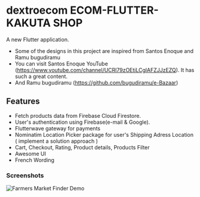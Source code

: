 # dextroecom ECOM-FLUTTER- KAKUTA SHOP

A new Flutter application.
- Some of the designs in this project are inspired from Santos Enoque and Ramu bugudiramu 
- You can visit Santos Enoque YouTube (https://www.youtube.com/channel/UCRl79zOEtiLCglAFZJJzEZQ). It  has such a great content.
- And  Ramu bugudiramu  (https://github.com/bugudiramu/e-Bazaar)

## Features
- Fetch products data from Firebase Cloud Firestore.
- User's authentication using Firebase(e-mail & Google).
- Flutterwave gateway for payments
- Nominatim Location Picker package for user's Shipping Adress Location ( implement a solution approach )
- Cart, Checkout, Rating, Product details, Products Filter
- Awesome UI
- French Wording




### Screenshots
![Farmers Market Finder Demo](https://github.com/Schlomosys/ecom-flutter/blob/master/images/ScrennShot/appOkok.gif)


